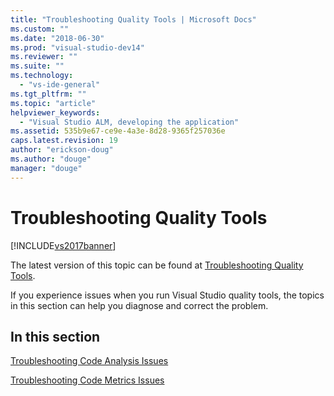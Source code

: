 ```yaml
---
title: "Troubleshooting Quality Tools | Microsoft Docs"
ms.custom: ""
ms.date: "2018-06-30"
ms.prod: "visual-studio-dev14"
ms.reviewer: ""
ms.suite: ""
ms.technology: 
  - "vs-ide-general"
ms.tgt_pltfrm: ""
ms.topic: "article"
helpviewer_keywords: 
  - "Visual Studio ALM, developing the application"
ms.assetid: 535b9e67-ce9e-4a3e-8d28-9365f257036e
caps.latest.revision: 19
author: "erickson-doug"
ms.author: "douge"
manager: "douge"
---
```

# Troubleshooting Quality Tools
[!INCLUDE[vs2017banner](../includes/vs2017banner.md)]

The latest version of this topic can be found at [Troubleshooting Quality Tools](https://docs.microsoft.com/visualstudio/code-quality/troubleshooting-quality-tools).  
  
If you experience issues when you run Visual Studio quality tools, the topics in this section can help you diagnose and correct the problem.  
  
## In this section  
 [Troubleshooting Code Analysis Issues](../code-quality/troubleshooting-code-analysis-issues.md)  
  
 [Troubleshooting Code Metrics Issues](../code-quality/troubleshooting-code-metrics-issues.md)



